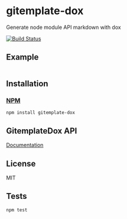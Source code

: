 # gitemplate-dox

Generate node module API markdown with dox

[![Build Status](https://travis-ci.org/codeactual/gitemplate-dox.png)](https://travis-ci.org/codeactual/gitemplate-dox)

## Example

```js
```

## Installation

### [NPM](https://npmjs.org/package/gitemplate-dox)

    npm install gitemplate-dox

## GitemplateDox API

[Documentation](docs/API.md)

## License

  MIT

## Tests

    npm test
